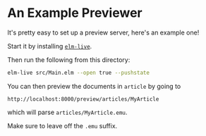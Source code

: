 # An Example Previewer

It's pretty easy to set up a preview server, here's an example one!


Start it by installing [`elm-live`](https://github.com/wking-io/elm-live).  

Then run the following from this directory:

```bash
elm-live src/Main.elm --open true --pushstate
```

You can then preview the documents in `article` by going to 

`http://localhost:8000/preview/articles/MyArticle`

which will parse `articles/MyArticle.emu`.

Make sure to leave off the `.emu` suffix.